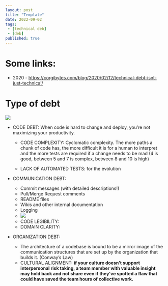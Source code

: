 ```yaml
---
layout: post
title: "Template"
date: 2022-09-02
tags:
 - [technical deb]
 - [deb]
published: true
---
```


# Some links:

- 2020 - https://corgibytes.com/blog/2020/02/12/technical-debt-isnt-just-technical/


# Type of debt 

![](https://corgibytes.com/uploads/2020-02-12-technical-debt.jpeg)

- CODE DEBT: When code is hard to change and deploy, you’re not maximizing your productivity.
    - CODE COMPLEXITY: Cyclomatic complexity. The more paths a chunk of code has, the more difficult it is for a human to interpret and the more tests are required if a change needs to be mad (4 is good, between 5 and 7 is complex, between 8 and 10 is high)
    
    - LACK OF AUTOMATED TESTS: for the evolution 

- COMMUNICATION DEBT: 
    - Commit messages (with detailed descriptions!)
    - Pull/Merge Request comments
    - README files
    - Wikis and other internal documentation
    - Logging
    - ![](https://corgibytes.com/uploads/2020-02-12-keep-knowledge-close.jpeg)
    - CODE LEGIBILITY: 
    - DOMAIN CLARITY:


- ORGANIZATION DEBT:
    - The architecture of a codebase is bound to be a mirror image of the communication structures that are set up by the organization that builds it. (Conway’s Law)
    - CULTURAL ALIGNMENT: **if your culture doesn’t support interpersonal risk taking, a team member with valuable insight may hold back and not share even if they’ve spotted a flaw that could have saved the team hours of collective work.**